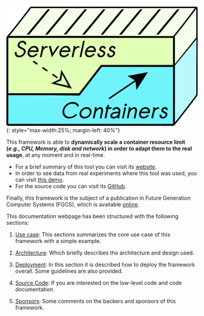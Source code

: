 ![Logo](img/logo.png){: style="max-width:25%; margin-left: 40%"}

This framework is able to **dynamically scale a container resource limit (_e.g., CPU, Memory, disk and network_) in order to adapt them to the real usage**, at any moment and in real-time.

* For a brief summary of this tool you can visit its [website](http://bdwatchdog.dec.udc.es/serverless/index.html).
* In order to see data from real experiments where this tool was used, you can visit [this demo](http://bdwatchdog.dec.udc.es/TimeseriesViewer_DEMO/).
* For the source code you can visit its [GitHub](https://github.com/JonatanEnes/ServerlessContainers).

Finally, this framework is the subject of a publication in Future Generation Computer Systems (FGCS), which is available [online](https://www.sciencedirect.com/science/article/pii/S0167739X19310015).

This documentation webpage has been structured with the following sections:

1. [Use case](use_case.md): This sections summarizes the core use case of this framework with a simple example.

2. [Architecture](architecture.md): Which briefly describes the architecture and design used.

3. [Deployment](deployment.md): In this section it is described how to deploy the framework overall. Some guidelines are also provided.

4. [Source Code](code/src/index.html): If you are interested on the low-level code and code documentation. 

5. [Sponsors](sponsors.md): Some comments on the backers and sponsors of this framework.